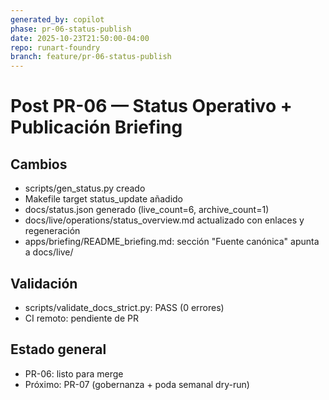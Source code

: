 ```yaml
---
generated_by: copilot
phase: pr-06-status-publish
date: 2025-10-23T21:50:00-04:00
repo: runart-foundry
branch: feature/pr-06-status-publish
---
```


# Post PR-06 — Status Operativo + Publicación Briefing

## Cambios
- scripts/gen_status.py creado
- Makefile target status_update añadido
- docs/status.json generado (live_count=6, archive_count=1)
- docs/live/operations/status_overview.md actualizado con enlaces y regeneración
- apps/briefing/README_briefing.md: sección "Fuente canónica" apunta a docs/live/

## Validación
- scripts/validate_docs_strict.py: PASS (0 errores)
- CI remoto: pendiente de PR

## Estado general
- PR-06: listo para merge
- Próximo: PR-07 (gobernanza + poda semanal dry-run)
